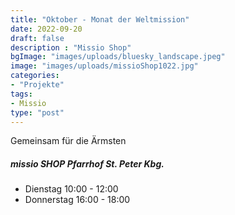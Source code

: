 ```yaml
---
title: "Oktober - Monat der Weltmission"
date: 2022-09-20
draft: false
description : "Missio Shop"
bgImage: "images/uploads/bluesky_landscape.jpeg"
image: "images/uploads/missioShop1022.jpg"
categories:
- "Projekte"
tags:
- Missio
type: "post"
---
```

Gemeinsam für die Ärmsten
<!--more-->
##### missio SHOP Pfarrhof St. Peter Kbg.
* Dienstag 10:00 - 12:00
* Donnerstag 16:00 - 18:00
